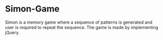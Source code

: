 # Simon-Game
Simon is a memory game where a sequence of patterns is generated and user is required to repeat the sequence. The game is made by implementing jQuery.
